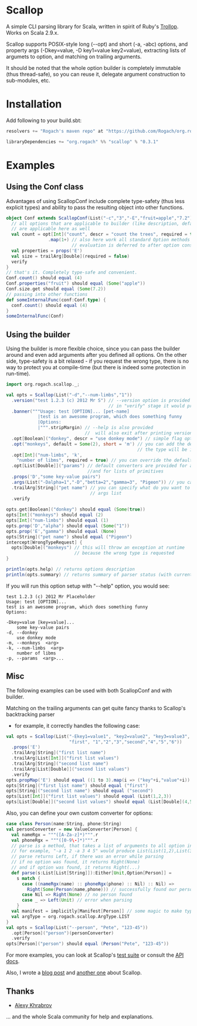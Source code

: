 Scallop
========
A simple CLI parsing library for Scala, written in spirit of Ruby's [Trollop](http://trollop.rubyforge.org/). Works on Scala 2.9.x.

Scallop supports POSIX-style long (--opt) and short (-a, -abc) options, and property args (-Dkey=value, -D key1=value key2=value), 
extracting lists of argumets to option, and matching on trailing arguments.

It should be noted that the whole option builder is completely immutable (thus thread-safe), so you can reuse it, delegate
argument construction to sub-modules, etc. 

Installation
============

Add following to your build.sbt:

```scala
resolvers += "Rogach's maven repo" at "https://github.com/Rogach/org.rogach/raw/master/"

libraryDependencies += "org.rogach" %% "scallop" % "0.3.1"
```

Examples
========

Using the Conf class
--------------------

Advantages of using ScallopConf include complete type-safety (thus less explicit types) and ability to pass the resulting object into other functions.

```scala
object Conf extends ScallopConf(List("-c","3","-E","fruit=apple","7.2")) {
  // all options that are applicable to builder (like description, default, etc) 
  // are applicable here as well
  val count = opt[Int]("count", descr = "count the trees", required = true)
                .map(1+) // also here work all standard Option methods -
                         // evaluation is deferred to after option construcnion
  val properties = props('E')
  val size = trailArg[Double](required = false)
  verify
}
// that's it. Completely type-safe and convenient.
Conf.count() should equal (4)
Conf.properties("fruit") should equal (Some("apple"))
Conf.size.get should equal (Some(7.2))
// passing into other functions
def someInternalFunc(conf:Conf.type) {
  conf.count() should equal (4)
}
someInternalFunc(Conf)
```

Using the builder
-----------------

Using the builder is more flexible choice, since you can pass the builder around and even add arguments after you defined all options. On the other side, type-safety is a bit relaxed - if you request the wrong type, there is no way to protect you at compile-time (but there is indeed some protection in run-time).

```scala
import org.rogach.scallop._;

val opts = Scallop(List("-d","--num-limbs","1"))
  .version("test 1.2.3 (c) 2012 Mr S") // --version option is provided for you
                                       // in "verify" stage it would print this message and exit
  .banner("""Usage: test [OPTION]... [pet-name]
            |test is an awesome program, which does something funny      
            |Options:
            |""".stripMargin) // --help is also provided
                              //  will also exit after printing version, banner, and options usage
  .opt[Boolean]("donkey", descr = "use donkey mode") // simple flag option
  .opt("monkeys", default = Some(2), short = 'm') // you can add the default option
                                                  // the type will be inferred
  .opt[Int]("num-limbs", 'k', 
    "number of libms", required = true) // you can override the default short-option character
  .opt[List[Double]]("params") // default converters are provided for all primitives
                               //and for lists of primitives
  .props('D',"some key-value pairs")
  .args(List("-Dalpha=1","-D","betta=2","gamma=3", "Pigeon")) // you can add parameters a bit later
  .trailArg[String]("pet name") // you can specify what do you want to get from the end of 
                                // args list
  .verify
  
opts.get[Boolean]("donkey") should equal (Some(true))
opts[Int]("monkeys") should equal (2)
opts[Int]("num-limbs") should equal (1)
opts.prop('D',"alpha") should equal (Some("1"))
opts.prop('E',"gamma") should equal (None)
opts[String]("pet name") should equal ("Pigeon")
intercept[WrongTypeRequest] {
  opts[Double]("monkeys") // this will throw an exception at runtime
                          // because the wrong type is requested
}

println(opts.help) // returns options description
println(opts.summary) // returns summary of parser status (with current arg values)
```

If you will run this option setup with "--help" option, you would see:

```
test 1.2.3 (c) 2012 Mr Placeholder
Usage: test [OPTION]...
test is an awesome program, which does something funny      
Options:

-Dkey=value [key=value]...
    some key-value pairs
-d, --donkey  
    use donkey mode
-m, --monkeys  <arg>
-k, --num-limbs  <arg>
    number of libms
-p, --params  <arg>...
```

Misc
----

The following examples can be used with both ScallopConf and with builder.

Matching on the trailing arguments can get quite fancy thanks to Scallop's backtracking parser
- for example, it correctly handles the following case:

```scala
val opts = Scallop(List("-Ekey1=value1", "key2=value2", "key3=value3", 
                        "first", "1","2","3","second","4","5","6"))
  .props('E')
  .trailArg[String]("first list name")
  .trailArg[List[Int]]("first list values")
  .trailArg[String]("second list name")
  .trailArg[List[Double]]("second list values")
  .verify
opts.propMap('E') should equal ((1 to 3).map(i => ("key"+i,"value"+i)).toMap)
opts[String]("first list name") should equal ("first")
opts[String]("second list name") should equal ("second")
opts[List[Int]]("first list values") should equal (List(1,2,3))
opts[List[Double]]("second list values") should equal (List[Double](4,5,6))
```

Also, you can define your own custom converter for options:

```scala
case class Person(name:String, phone:String)
val personConverter = new ValueConverter[Person] {
  val nameRgx = """([A-Za-z]*)""".r
  val phoneRgx = """([0-9\-]*)""".r
  // parse is a method, that takes a list of arguments to all option invocations:
  // for example, "-a 1 2 -a 3 4 5" would produce List(List(1,2),List(3,4,5)).
  // parse returns Left, if there was an error while parsing
  // if no option was found, it returns Right(None)
  // and if option was found, it returns Right(...)
  def parse(s:List[List[String]]):Either[Unit,Option[Person]] = 
    s match {
      case ((nameRgx(name) :: phoneRgx(phone) :: Nil) :: Nil) => 
        Right(Some(Person(name,phone))) // successfully found our person
      case Nil => Right(None) // no person found
      case _ => Left(Unit) // error when parsing
    }
  val manifest = implicitly[Manifest[Person]] // some magic to make typing work
  val argType = org.rogach.scallop.ArgType.LIST
}
val opts = Scallop(List("--person", "Pete", "123-45"))
  .opt[Person]("person")(personConverter)
  .verify
opts[Person]("person") should equal (Person("Pete", "123-45"))
```

For more examples, you can look at Scallop's [test suite](https://github.com/Rogach/scallop/tree/master/src/test/scala)
or consult the [API docs](http://rogach.github.com/scallop/#org.rogach.scallop.package).

Also, I wrote a [blog post](http://rogach-scala.blogspot.com/2012/04/better-cli-option-parsing-in-scala.html) and [another one](http://rogach-scala.blogspot.com/2012/04/configuration-objects-in-scallop.html) about Scallop.

Thanks
------
* [Alexy Khrabrov](https://github.com/alexy)

... and the whole Scala community for help and explanations.